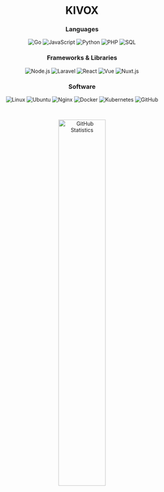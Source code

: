 <h1 align="center">KIVOX</br></h1>

<h3 align="center">Languages</h3>

<p align="center">
  <img alt="Go" src="https://img.shields.io/badge/-Go-262626?style=for-the-badge&logo=go">
  <img alt="JavaScript" src="https://img.shields.io/badge/-JavaScript-262626?style=for-the-badge&logo=javascript">
  <img alt="Python" src="https://img.shields.io/badge/-Python-262626?style=for-the-badge&logo=python">
  <img alt="PHP" src="https://img.shields.io/badge/-PHP-262626?style=for-the-badge&logo=php">
  <img alt="SQL" src="https://img.shields.io/badge/-SQL-262626?style=for-the-badge&logo=postgresql">
</p>

<h3 align="center">Frameworks & Libraries</br></h3>

<p align="center">
  <img alt="Node.js" src="https://img.shields.io/badge/-Node.js-262626?style=for-the-badge&logo=node.js">
  <img alt="Laravel" src="https://img.shields.io/badge/-Laravel-262626?style=for-the-badge&logo=laravel">
  <img alt="React" src="https://img.shields.io/badge/-React-262626?style=for-the-badge&logo=react">
  <img alt="Vue" src="https://img.shields.io/badge/-Vue-262626?style=for-the-badge&logo=vue.js">
  <img alt="Nuxt.js" src="https://img.shields.io/badge/-Nuxt-262626?style=for-the-badge&logo=nuxt.js">
</p>

<h3 align="center">Software</br></h3>

<p align="center">
  <img alt="Linux" src="https://img.shields.io/badge/-Linux-262626?style=for-the-badge&logo=linux">
  <img alt="Ubuntu" src="https://img.shields.io/badge/-Ubuntu-262626?style=for-the-badge&logo=ubuntu">
  <img alt="Nginx" src="https://img.shields.io/badge/-Nginx-262626?style=for-the-badge&logo=nginx">
  <img alt="Docker" src="https://img.shields.io/badge/-Docker-262626?style=for-the-badge&logo=docker">
  <img alt="Kubernetes" src="https://img.shields.io/badge/-Kubernetes-262626?style=for-the-badge&logo=kubernetes">
  <img alt="GitHub" src="https://img.shields.io/badge/-GitHub-262626?style=for-the-badge&logo=github">
</p></br>

<p align="center">
      <img width="50%" alt="GitHub Statistics" src="https://github-readme-stats.vercel.app/api?username=kivox&show_icons=true&hide_border=true&line_height=30&title_color=ededed&text_color=ededed&bg_color=262626&icon_color=d50c2d&show_owner=true">
</p>
